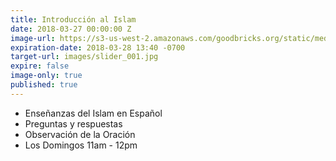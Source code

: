 ```yaml
---
title: Introducción al Islam
date: 2018-03-27 00:00:00 Z
image-url: https://s3-us-west-2.amazonaws.com/goodbricks.org/static/media/icsd/Ramadan+Give+Daily.jpeg
expiration-date: 2018-03-28 13:40 -0700
target-url: images/slider_001.jpg
expire: false
image-only: true
published: true
---
```


- Enseñanzas del Islam en Español
- Preguntas y respuestas
- Observación de la Oración
- Los Domingos 11am - 12pm
